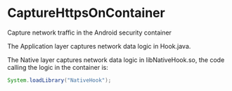 # CaptureHttpsOnContainer
Capture network traffic in the Android security container

The Application layer captures network data logic in Hook.java.

The Native layer captures network data logic in libNativeHook.so, the code calling the logic in the container is:
```java
System.loadLibrary("NativeHook");
```
